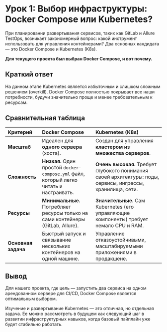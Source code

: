 # Урок 1: Выбор инфраструктуры: Docker Compose или Kubernetes?

При планировании развертывания сервисов, таких как GitLab и Allure TestOps, возникает закономерный вопрос: какой инструмент использовать для управления контейнерами? Два основных кандидата — это Docker Compose и Kubernetes (K8s).

**Для текущего проекта был выбран Docker Compose, и вот почему.**

## Краткий ответ

На данном этапе Kubernetes является избыточным и слишком сложным решением (overkill). Docker Compose полностью покрывает все наши потребности, будучи значительно проще и менее требовательным к ресурсам.

## Сравнительная таблица

| Критерий | Docker Compose | Kubernetes (K8s) |
| :--- | :--- | :--- |
| **Масштаб** | Идеален для **одного сервера** (хоста). | Создан для управления **кластером из множества серверов**. |
| **Сложность** | **Низкая.** Один простой `docker-compose.yml` файл, который легко читать и настраивать. | **Очень высокая.** Требует глубокого понимания своей архитектуры: поды, сервисы, ингрессы, хранилища, сети. |
| **Ресурсы** | **Минимальные.** Потребляет ресурсы только на сами контейнеры (GitLab, Allure). | **Значительные.** Сам Kubernetes (его управляющие компоненты) требует немало CPU и RAM. |
| **Основная задача** | Быстрый запуск и связывание нескольких контейнеров на одной машине. | Управление отказоустойчивыми, масштабируемыми приложениями в продакшене. |

## Вывод

Для нашего проекта, где цель — запустить два сервиса на одном арендованном сервере для CI/CD, Docker Compose является оптимальным выбором.

Изучение и развертывание Kubernetes — это отличная, но отдельная задача. Ее можно рассмотреть в будущем как следующий шаг в развитии инфраструктурных навыков, когда базовый пайплайн уже будет стабильно работать.
